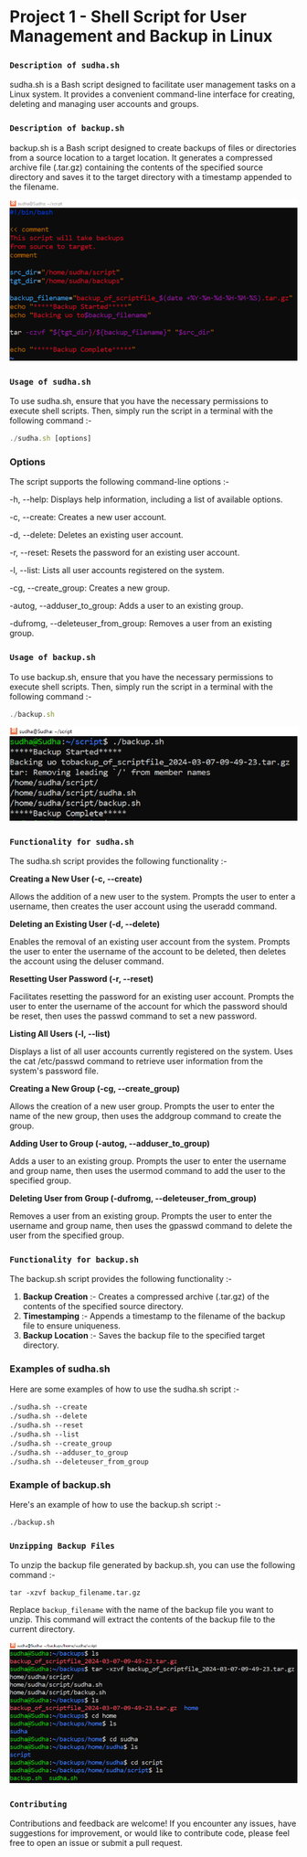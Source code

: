 # Project 1 - Shell Script for User Management and Backup in Linux

### `Description of sudha.sh`
sudha.sh is a Bash script designed to facilitate user management tasks on a Linux system. It provides a convenient command-line interface for creating, deleting and managing user accounts and groups.

### `Description of backup.sh`
backup.sh is a Bash script designed to create backups of files or directories from a source location to a target location. It generates a compressed archive file (.tar.gz) containing the contents of the specified source directory and saves it to the target directory with a timestamp appended to the filename.

![Instance](https://github.com/sudhajobs0107/Project_on_Shell_Script/blob/main/images/backup%20file%20of%20project.PNG)

### `Usage of sudha.sh`
To use sudha.sh, ensure that you have the necessary permissions to execute shell scripts. Then, simply run the script in a terminal with the following command :-
``` js
./sudha.sh [options]
```

### Options
The script supports the following command-line options :-

-h, --help: Displays help information, including a list of available options.

-c, --create: Creates a new user account.

-d, --delete: Deletes an existing user account.

-r, --reset: Resets the password for an existing user account.

-l, --list: Lists all user accounts registered on the system.

-cg, --create_group: Creates a new group.

-autog, --adduser_to_group: Adds a user to an existing group.

-dufromg, --deleteuser_from_group: Removes a user from an existing group.

### `Usage of backup.sh`
To use backup.sh, ensure that you have the necessary permissions to execute shell scripts. Then, simply run the script in a terminal with the following command :-
``` js
./backup.sh
```

![Instance](https://github.com/sudhajobs0107/Project_on_Shell_Script/blob/main/images/backup%20ready.PNG)

###  `Functionality for sudha.sh`
The sudha.sh script provides the following functionality :-

**Creating a New User (-c, --create)**

Allows the addition of a new user to the system. Prompts the user to enter a username, then creates the user account using the useradd command.

**Deleting an Existing User (-d, --delete)**

Enables the removal of an existing user account from the system. Prompts the user to enter the username of the account to be deleted, then deletes the account using the deluser command.

**Resetting User Password (-r, --reset)**

Facilitates resetting the password for an existing user account. Prompts the user to enter the username of the account for which the password should be reset, then uses the passwd command to set a new password.

**Listing All Users (-l, --list)**

Displays a list of all user accounts currently registered on the system. Uses the cat /etc/passwd command to retrieve user information from the system's password file.

**Creating a New Group (-cg, --create_group)**

Allows the creation of a new user group. Prompts the user to enter the name of the new group, then uses the addgroup command to create the group.

**Adding User to Group (-autog, --adduser_to_group)**

Adds a user to an existing group. Prompts the user to enter the username and group name, then uses the usermod command to add the user to the specified group.

**Deleting User from Group (-dufromg, --deleteuser_from_group)**

Removes a user from an existing group. Prompts the user to enter the username and group name, then uses the gpasswd command to delete the user from the specified group.

###  `Functionality for backup.sh`
The backup.sh script provides the following functionality :-

1. **Backup Creation** :- Creates a compressed archive (.tar.gz) of the contents of the specified source directory.
2. **Timestamping** :- Appends a timestamp to the filename of the backup file to ensure uniqueness.
3. **Backup Location** :- Saves the backup file to the specified target directory.

### Examples of sudha.sh
Here are some examples of how to use the sudha.sh script :-
```
./sudha.sh --create
./sudha.sh --delete
./sudha.sh --reset
./sudha.sh --list
./sudha.sh --create_group
./sudha.sh --adduser_to_group
./sudha.sh --deleteuser_from_group
```

### Example of backup.sh
Here's an example of how to use the backup.sh script :-
```
./backup.sh
```

### `Unzipping Backup Files`
To unzip the backup file generated by backup.sh, you can use the following command :-
```
tar -xzvf backup_filename.tar.gz
```
Replace `backup_filename` with the name of the backup file you want to unzip. This command will extract the contents of the backup file to the current directory.

![Instance](https://github.com/sudhajobs0107/Project_on_Shell_Script/blob/main/images/unzip%20backupfile.PNG)

### `Contributing`
Contributions and feedback are welcome! If you encounter any issues, have suggestions for improvement, or would like to contribute code, please feel free to open an issue or submit a pull request.

